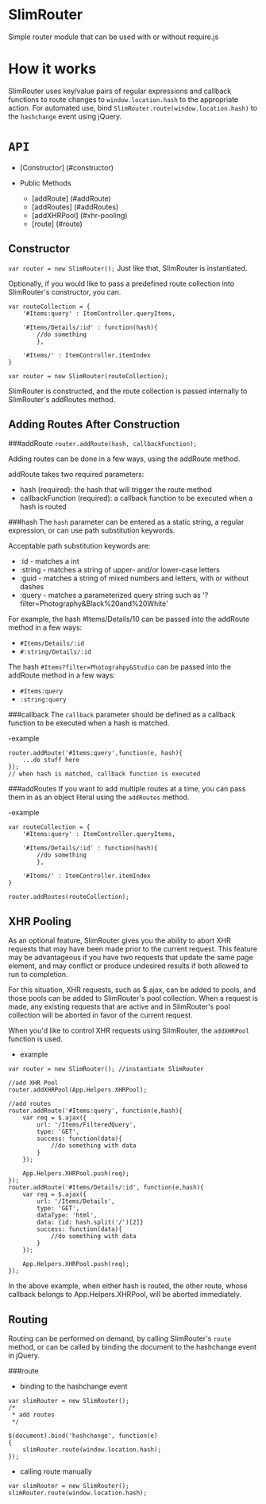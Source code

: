SlimRouter
======

Simple router module that can be used with or without require.js

# How it works
SlimRouter uses key/value pairs of regular expressions and callback functions to route changes to ```window.location.hash``` to the appropriate action. For automated use, bind ```SlimRouter.route(window.location.hash)``` to the ```hashchange``` event using jQuery.

# `API`
- [Constructor] (#constructor)

- Public Methods
	* [addRoute] (#addRoute)
	* [addRoutes] (#addRoutes)
	* [addXHRPool] (#xhr-pooling)
	* [route] (#route)

## Constructor

```var router = new SlimRouter();```
Just like that, SlimRouter is instantiated.

Optionally, if you would like to pass a predefined route collection into SlimRouter's constructor, you can.
```
var routeCollection = {
	'#Items:query' : ItemController.queryItems,
	
	'#Items/Details/:id' : function(hash){
		//do something
		},
	
	'#Items/' : ItemController.itemIndex
}

var router = new SlimRouter(routeCollection);
```
SlimRouter is constructed, and the route collection is passed internally to SlimRouter's addRoutes method.


## Adding Routes After Construction

###addRoute
```router.addRoute(hash, callbackFunction);```

Adding routes can be done in a few ways, using the addRoute method.

addRoute takes two required parameters: 
- hash (required): the hash that will trigger the route method
- callbackFunction (required): a callback function to be executed when a hash is routed

###hash
The ```hash``` parameter can be entered as a static string, a regular expression, or can use path substitution keywords. 

Acceptable path substitution keywords are:
- :id - matches a int
- :string - matches a string of upper- and/or lower-case letters
- :guid - matches a string of mixed numbers and letters, with or without dashes
- :query - matches a parameterized query string such as '?filter=Photography&Black%20and%20White'

For example, the hash #Items/Details/10 can be passed into the addRoute method in a few ways:

- ```#Items/Details/:id```
- ```#:string/Details/:id```

The hash ```#Items?filter=Photograhpy&Studio``` can be passed into the addRoute method in a few ways:

- ```#Items:query```
- ```:string:query```

###callback
The ```callback``` parameter should be defined as a callback function to be executed when a hash is matched.

-example 
``` 
router.addRoute('#Items:query',function(e, hash){
	...do stuff here
});
// when hash is matched, callback function is executed
```


###addRoutes
If you want to add multiple routes at a time, you can pass them in as an object literal using the ```addRoutes``` method.

-example
```
var routeCollection = {
	'#Items:query' : ItemController.queryItems,
	
	'#Items/Details/:id' : function(hash){
		//do something
		},
	
	'#Items/' : ItemController.itemIndex
}

router.addRoutes(routeCollection);
```

## XHR Pooling
As an optional feature, SlimRouter gives you the ability to abort XHR requests that may have been made prior to the current request. This feature may be advantageous if you have two requests that update the same page element, and may conflict or produce undesired results if both allowed to run to completion.

For this situation, XHR requests, such as $.ajax, can be added to pools, and those pools can be added to SlimRouter's pool collection. When a request is made, any existing requests that are active and in SlimRouter's pool collection will be aborted in favor of the current request.

When you'd like to control XHR requests using SlimRouter, the ```addXHRPool``` function is used.

- example

```
var router = new SlimRouter(); //instantiate SlimRouter

//add XHR Pool
router.addXHRPool(App.Helpers.XHRPool);

//add routes
router.addRoute('#Items:query', function(e,hash){
	var req = $.ajax({
		url: '/Items/FilteredQuery',
		type: 'GET',
		success: function(data){
			//do something with data
		}
	});

	App.Helpers.XHRPool.push(req);
});
router.addRoute('#Items/Details/:id', function(e,hash){
	var req = $.ajax({
		url: '/Items/Details',
		type: 'GET',
		dataType: 'html',
		data: {id: hash.split('/')[2]}
		success: function(data){
			//do something with data
		}
	});

	App.Helpers.XHRPool.push(req);
});
```

In the above example, when either hash is routed, the other route, whose callback belongs to App.Helpers.XHRPool, will be aborted immediately.

## Routing
Routing can be performed on demand, by calling SlimRouter's ```route``` method, or can be called by binding the document to the hashchange event in jQuery.

###route

- binding to the hashchange event

```
var slimRouter = new SlimRouter();
/*
 * add routes
 */

$(document).bind('hashchange', function(e)
{
	slimRouter.route(window.location.hash);
});
```

- calling route manually

```
var slimRouter = new SlimRouter();
slimRouter.route(window.location.hash);
```


